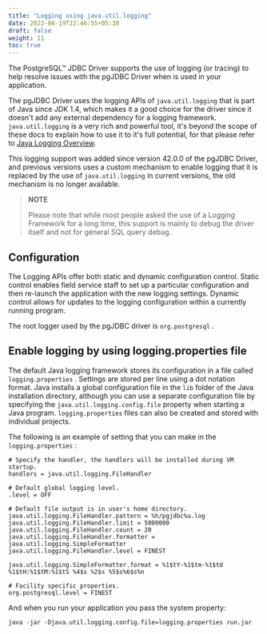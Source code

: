 ```yaml
---
title: "Logging using java.util.logging"
date: 2022-06-19T22:46:55+05:30
draft: false
weight: 11
toc: true
---
```


The PostgreSQL™ JDBC Driver supports the use of logging (or tracing) to help resolve issues with the
pgJDBC Driver when is used in your application.

The pgJDBC Driver uses the logging APIs of `java.util.logging` that is part of Java since JDK 1.4, which makes it a good
choice for the driver since it doesn't add any external dependency for a logging framework. `java.util.logging` is a very
rich and powerful tool, it's beyond the scope of these docs to explain how to use it to it's full potential, for that
please refer to [Java Logging Overview](https://docs.oracle.com/javase/8/docs/technotes/guides/logging/overview.html).

This logging support was added since version 42.0.0 of the pgJDBC Driver, and previous versions uses a custom mechanism
to enable logging that it is replaced by the use of `java.util.logging` in current versions, the old mechanism is no longer available.

> **NOTE**
>
> Please note that while most people asked the use of a Logging Framework for a long time, this support is mainly to
> debug the driver itself and not for general SQL query debug.

## Configuration

The Logging APIs offer both static and dynamic configuration control. Static control enables field service staff to set
up a particular configuration and then re-launch the application with the new logging settings. Dynamic control allows
for updates to the logging configuration within a currently running program.

The root logger used by the pgJDBC driver is `org.postgresql` .

## Enable logging by using logging.properties file

The default Java logging framework stores its configuration in a file called `logging.properties` . Settings are stored
per line using a dot notation format. Java installs a global configuration file in the `lib` folder of the Java installation
directory, although you can use a separate configuration file by specifying the `java.util.logging.config.file` property
when starting a Java program. `logging.properties` files can also be created and stored with individual projects.

The following is an example of setting that you can make in the `logging.properties` :

```properties
# Specify the handler, the handlers will be installed during VM startup.
handlers = java.util.logging.FileHandler

# Default global logging level.
.level = OFF

# Default file output is in user's home directory.
java.util.logging.FileHandler.pattern = %h/pgjdbc%u.log
java.util.logging.FileHandler.limit = 5000000
java.util.logging.FileHandler.count = 20
java.util.logging.FileHandler.formatter = java.util.logging.SimpleFormatter
java.util.logging.FileHandler.level = FINEST

java.util.logging.SimpleFormatter.format = %1$tY-%1$tm-%1$td %1$tH:%1$tM:%1$tS %4$s %2$s %5$s%6$s%n

# Facility specific properties.
org.postgresql.level = FINEST
```

And when you run your application you pass the system property:

`java -jar -Djava.util.logging.config.file=logging.properties run.jar`
